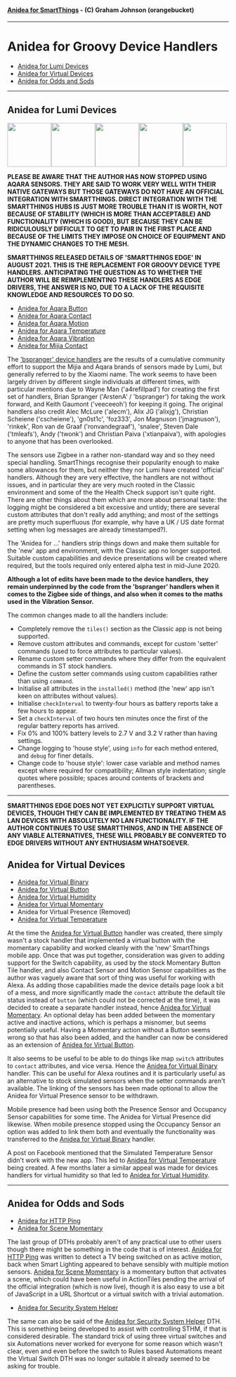 #### [Anidea for SmartThings](../../README.md) - (C) Graham Johnson (orangebucket)
---

# Anidea for Groovy Device Handlers

- [Anidea for Lumi Devices](#anidea-for-lumi-devices)
- [Anidea for Virtual Devices](#anidea-for-virtual-devices)
- [Anidea for Odds and Sods](#anidea-for-odds-and-sods)

---

## Anidea for Lumi Devices
<img src="../../images/aqara_button.png?raw=true" width="100"><img src="../../images/aqara_contact.png?raw=true" width="100"><img src="../../images/aqara_motion.png?raw=true" width="100"><img src="../../images/aqara_temperature.png?raw=true" width="100"><img src="../../images/aqara_vibration.png?raw=true" width="100">

**PLEASE BE AWARE THAT THE AUTHOR HAS NOW STOPPED USING AQARA SENSORS. THEY ARE SAID TO WORK VERY WELL WITH THEIR NATIVE GATEWAYS BUT THOSE GATEWAYS DO NOT HAVE AN OFFICIAL INTEGRATION WITH SMARTTHINGS. DIRECT INTEGRATION WITH THE SMARTTHINGS HUBS IS JUST MORE TROUBLE THAN IT IS WORTH, NOT BECAUSE OF STABILITY (WHICH IS MORE THAN ACCEPTABLE) AND FUNCTIONALITY (WHICH IS GOOD), BUT BECAUSE THEY CAN BE RIDICULOUSLY DIFFICULT TO GET TO PAIR IN THE FIRST PLACE AND BECAUSE OF THE LIMITS THEY IMPOSE ON CHOICE OF EQUIPMENT AND THE DYNAMIC CHANGES TO THE MESH.**

**SMARTTHINGS RELEASED DETAILS OF 'SMARTTHINGS EDGE' IN AUGUST 2021. THIS IS THE REPLACEMENT FOR GROOVY DEVICE TYPE HANDLERS. ANTICIPATING THE QUESTION AS TO WHETHER THE AUTHOR WILL BE REIMPLEMENTING THESE HANDLERS AS EDGE DRIVERS, THE ANSWER IS NO, DUE TO A LACK OF THE REQUISITE KNOWLEDGE AND RESOURCES TO DO SO.**

- [Anidea for Aqara Button](anidea-for-aqara-button.src/)
- [Anidea for Aqara Contact](anidea-for-aqara-contact.src/)
- [Anidea for Aqara Motion](anidea-for-aqara-motion.src/)
- [Anidea for Aqara Temperature](anidea-for-aqara-temperature.src/)
- [Anidea for Aqara Vibration](anidea-for-aqara-vibration.src/)
- [Anidea for Mijia Contact](anidea-for-aqara-contact.src/)
  
The ['bspranger' device handlers](https://github.com/bspranger/Xiaomi) are the results of a cumulative community effort to support the Mijia and Aqara brands of sensors made by Lumi, but generally referred to by the Xiaomi name. The work seems to have been largely driven by different single individuals at different times, with particular mentions due to Wayne Man ('a4refillpad') for creating the first set of handlers, Brian Spranger ('ArstenA' / 'bspranger') for taking the work forward, and Keith Gaumont ('veeceeoh') for keeping it going. The original handlers also credit Alec McLure ('alecm'), Alix JG ('alixjg'), Christian Scheiene ('cscheiene'), 'gn0st1c', 'foz333', Jon Magnuson ('jmagnuson'), 'rinkek', Ron van de Graaf ('ronvandegraaf'), 'snalee', Steven Dale ('tmleafs'), Andy ('twonk') and Christian Paiva ('xtianpaiva'), with apologies to anyone that has been overlooked.

The sensors use Zigbee in a rather non-standard way and so they need special handling. SmartThings recognise their popularity enough to make some allowances for them, but neither they nor Lumi have created 'official' handlers. Although they are very effective, the handlers are not without issues, and in particular they are very much rooted in the Classic environment and some of the the Health Check support isn't quite right. There are other things about them which are more about personal taste: the logging might be considered a bit excessive and untidy; there are several custom attributes that don't really add anything; and most of the settings are pretty much superfluous (for example, why have a UK / US date format setting when log messages are already timestamped?). 

The 'Anidea for ...' handlers strip things down and make them suitable for the 'new' app and environment, with the Classic app no longer supported. Suitable custom capabilities and device presentations will be created where required, but the tools required only entered alpha test in mid-June 2020.

**Although a lot of edits have been made to the device handlers, they remain underpinned by the code from the 'bspranger' handlers when it comes to the Zigbee side of things, and also when it comes to the maths used in the Vibration Sensor.**

The common changes made to all the handlers include:

* Completely remove the `tiles()` section as the Classic app is not being supported.
* Remove custom attributes and commands, except for custom 'setter' commands (used to force attributes to particular values).
* Rename custom setter commands where they differ from the equivalent commands in ST stock handlers.
* Define the custom setter commands using custom capabilities rather than using `command`.
* Initialise all attributes in the `installed()` method (the 'new' app isn't keen on attributes without values).
* Initialise `checkInterval` to twenty-four hours as battery reports take a few hours to appear.
* Set a `checkInterval` of two hours ten minutes once the first of the regular battery reports has arrived.
* Fix 0% and 100% battery levels to 2.7 V and 3.2 V rather than having settings.
* Change logging to 'house style', using `info` for each method entered, and `debug` for finer details.
* Change code to 'house style': lower case variable and method names except where required for compatibility; Allman style indentation; single quotes where possible; spaces around contents of brackets and parentheses.

---
**SMARTTHINGS EDGE DOES NOT YET EXPLICITLY SUPPORT VIRTUAL DEVICES, THOUGH THEY CAN BE IMPLEMENTED BY TREATING THEM AS LAN DEVICES WITH ABSOLUTELY NO LAN FUNCTIONALITY. IF THE AUTHOR CONTINUES TO USE SMARTTHINGS, AND IN THE ABSENCE OF ANY VIABLE ALTERNATIVES, THESE WILL PROBABLY BE CONVERTED TO EDGE DRIVERS WITHOUT ANY ENTHUSIASM WHATSOEVER.**

## Anidea for Virtual Devices

- [Anidea for Virtual Binary](anidea-for-virtual-binary.src)
- [Anidea for Virtual Button](anidea-for-virtual-button.src)
- [Anidea for Virtual Humidity](anidea-for-virtual-humidity.src)
- [Anidea for Virtual Momentary](anidea-for-virtual-momentary.src)
- Anidea for Virtual Presence (Removed)
- [Anidea for Virtual Temperature](anidea-for-virtual-temperature.src)
  
At the time the [Anidea for Virtual Button](anidea-for-virtual-button.src) handler was created, there simply wasn't a stock handler that implemented a virtual button with the momentary capability and worked cleanly with the 'new' SmartThings mobile app. Once that was put together, consideration was given to adding support for the Switch capability, as used by the stock Momentary Button Tile handler, and also Contact Sensor and Motion Sensor capabilities as the author was vaguely aware that sort of thing was useful for working with Alexa. As adding those capabilities made the device details page look a bit of a mess, and more significantly made the `contact` attribute the default tile status instead of `button` (which could not be corrected at the time), it was decided to create a separate handler instead, hence [Anidea for Virtual Momentary](anidea-for-virtual-momentary.src). An optional delay has been added between the momentary active and inactive actions, which is perhaps a misnomer, but seems potentially useful. Having a Momentary action without a Button seems wrong so that has also been added, and the handler can now be considered as an extension of [Anidea for Virtual Button](anidea-for-virtual-button.src).

It also seems to be useful to be able to do things like map `switch` attributes to `contact` attributes, and vice versa. Hence the [Anidea for Virtual Binary](anidea-for-virtual-binary.src) handler. This can be useful for Alexa routines and it is particularly useful as an alternative to stock simulated sensors when the setter commands aren't available. The linking of the sensors has been made optional to allow the Anidea for Virtual Presence sensor to be withdrawn.

Mobile presence had been using both the Presence Sensor and Occupancy Sensor capabilities for some time. The Anidea for Virtual Presence did likewise. When mobile presence stopped using the Occupancy Sensor an option was added to link them both and eventually the functionality was transferred to the [Anidea for Virtual Binary](anidea-for-virtual-binary.src) handler.

A post on Facebook mentioned that the Simulated Temperature Sensor didn't work with the new app. This led to [Anidea for Virtual Temperature](anidea-for-virtual-temperature.src) being created. A few months later a similar appeal was made for devices handlers for virtual humidity so that led to [Anidea for Virtual Humidity](anidea-for-virtual-humidity.src).

---

## Anidea for Odds and Sods

- [Anidea for HTTP Ping](anidea-for-http-ping.src)
- [Anidea for Scene Momentary](anidea-for-scene-momentary.src)

The last group of DTHs probably aren't of any practical use to other users though there might be something in the code that is of interest. [Anidea for HTTP Ping](anidea-for-http-ping.src) was written to detect a TV being switched on as active motion, back when Smart Lighting appeared to behave sensibly with multiple motion sensors. [Anidea for Scene Momentary](anidea-for-scene-momentary.src) is a momentary button that activates a scene, which could have been useful in ActionTiles pending the arrival of the official integration (which is now live), though it is also easy to use a bit of JavaScript in a URL Shortcut or a virtual switch with a trivial automation.

- [Anidea for Security System Helper](anidea-for-security-system-helper.src)

The same can also be said of the [Anidea for Security System Helper](anidea-for-security-system-helper.src) DTH. This is something being developed to assist with controlling STHM, if that is considered desirable. The standard trick of using three virtual switches and six Automations never worked for everyone for some reason which wasn't clear, even and even before the switch to Rules based Automations meant the Virtual Switch DTH was no longer suitable it already seemed to be asking for trouble.
